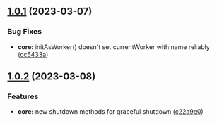 ## [1.0.1](https://github.com/julianpoemp/clusterfy/compare/v1.0.0...v1.0.1) (2023-03-07)

### Bug Fixes

* **core:** initAsWorker() doesn't set currentWorker with name
  reliably ([cc5433a](https://github.com/julianpoemp/clusterfy/commit/cc5433a8d5fb3be58623c6a67f33ddd8b2e0e2ec))

## [1.0.2](https://github.com/julianpoemp/clusterfy/compare/v1.0.1...v1.0.2) (2023-03-08)

### Features

* **core:** new shutdown methods for graceful
  shutdown ([c22a9e0](https://github.com/julianpoemp/clusterfy/commit/c22a9e04a6de43acc3f20dff613cf515f3965d89))



